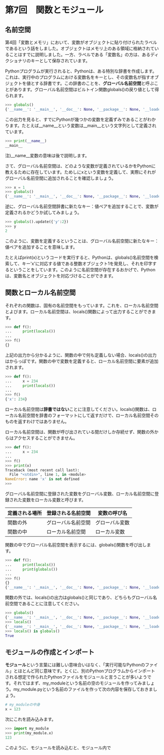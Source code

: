 # 第7回　関数とモジュール

## 名前空間

第4回「変数とメモリ」において、変数がオブジェクトに貼り付けられたラベルであるという話をしました。オブジェクトはメモリ上のある領域に格納されていることはすでに説明しました。一方、ラベルである「変数名」の方は、あるディクショナリのキーとして保存されています。

Pythonプログラムが実行されると、Pythonは、ある特別な辞書を作成します。これは、実行中のプログラムにおける変数名をキーとし、その変数名が指すオブジェクトを値とする辞書です。この辞書のことを、**グローバル名前空間**と呼ぶことがあります。グローバル名前空間はビルトイン関数globals()の戻り値として得られます。

```python
>>> globals()
{'__name__': '__main__', '__doc__': None, '__package__': None, '__loader__': <class '_frozen_importlib.BuiltinImporter'>, '__spec__': None, '__annotations__': {}, '__builtins__': <module 'builtins' (built-in)>}
```

この出力を見ると、すでにPythonが幾つかの変数を定義ずみであることがわかります。たとえば__name__という変数は__main__という文字列として定義されています。

```python
>>> print(__name__)
__main__
```

注)__name__変数の意味は後で説明します。

さて、グローバル名前空間は、どのような変数が定義されているかをPythonに教えるために存在しています。ためしにxという変数を定義して、実際にそれがグローバル名前空間に追加されることを確認しましょう。

```python
>>> x = 1
>>> globals()
{'__name__': '__main__', '__doc__': None, '__package__': None, '__loader__': <class '_frozen_importlib.BuiltinImporter'>, '__spec__': None, '__annotations__': {}, '__builtins__': <module 'builtins' (built-in)>, 'x': 1}
```

逆に、グローバル名前空間辞書に新たなキー：値ペアを追加することで、変数が定義されるかどうか試してみましょう。

```python
>>> globals().update({'y':2})
>>> y
2
```

このように、変数を定義するということは、グローバル名前空間に新たなキー：値ペアを追加することを意味します。

たとえばprint(x)というコードを実行すると、Pythonは、globals()名前空間を検索して、キー'x'に対応する値である整数オブジェクト1を発見し、それを印字するということをしています。このように名前空間が存在するおかげで、Pythonは、変数名とオブジェクトを対応づけることができます。

## 関数とローカル名前空間

それぞれの関数は、固有の名前空間をもっています。これを、ローカル名前空間とよびます。ローカル名前空間は、locals()関数によって出力することができます。

```python
>>> def f():
...     print(locals())
... 
>>> f()
{}
```

上記の出力から分かるように、関数の中で何も定義しない場合、locals()の出力はからっぽです。関数の中で変数を定義すると、ローカル名前空間に要素が追加されます。

```python
>>> def f():
...     x = 234
...     print(locals())
... 
>>> f()
{'x': 234}
```

ローカル名前空間は**辞書ではない**ことに注意してください。locals()関数は、ローカル名前空間を辞書のフォーマットにして返すだけで、ローカル名前空間そのものを返すわけではありません。

ローカル名前空間は、関数が呼び出されている間だけしか存続せず、関数の外からはアクセスすることができません。

```python
>>> def f():
...     x = 234
... 
>>> f()
>>> print(x)
Traceback (most recent call last):
  File "<stdin>", line 1, in <module>
NameError: name 'x' is not defined
>>> 
```

グローバル名前空間に登録された変数をグローバル変数、ローカル名前空間に登録された変数をローカル変数と呼びます。

|定義される場所|登録される名前空間|変数の呼び名|
|---|---|---|
|関数の外|グローバル名前空間|グローバル変数|
|関数の中|ローカル名前空間|ローカル変数|

関数の中でグローバル名前空間を表示するには、globals()関数を呼び出します。

```python
>>> def f():
...     print(locals())
...     print(globals())
... 
>>> f()
{}
{'__name__': '__main__', '__doc__': None, '__package__': None, '__loader__': <class '_frozen_importlib.BuiltinImporter'>, '__spec__': None, '__annotations__': {}, '__builtins__': <module 'builtins' (built-in)>, 'f': <function f at 0x7fadb2500bf8>}
```

関数の外では、locals()の出力はglobals()と同じであり、どちらもグローバル名前空間であることに注意してください。

```python
>>> globals()
{'__name__': '__main__', '__doc__': None, '__package__': None, '__loader__': <class '_frozen_importlib.BuiltinImporter'>, '__spec__': None, '__annotations__': {}, '__builtins__': <module 'builtins' (built-in)>}
>>> locals()
{'__name__': '__main__', '__doc__': None, '__package__': None, '__loader__': <class '_frozen_importlib.BuiltinImporter'>, '__spec__': None, '__annotations__': {}, '__builtins__': <module 'builtins' (built-in)>}
>>> locals() is globals()
True
```

## モジュールの作成とインポート

**モジュール**という言葉には難しい意味合いはなく、「実行可能なPythonのファイル」とほとんど同じ意味です。とくに、別のPythonプログラムからインポートされる想定で作られたPythonファイルをモジュールと言うことが多いようです。それではまず、my_moduleという名前の空のモジュールを作ってみましょう。my_module.pyという名前のファイルを作って次の内容を保存しておきましょう。

```python
# my_moduleの中身
x = 123
```

次にこれを読み込みます。

```python
>>> import my_module
>>> print(my_module.x)
123
```

このように、モジュールを読み込むと、モジュール内で
